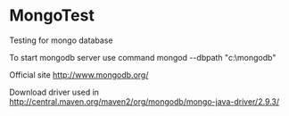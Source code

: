 # MongoTest
Testing for mongo database

To start mongodb server use command mongod --dbpath "c:\mongodb"

Official site http://www.mongodb.org/

Download driver used in http://central.maven.org/maven2/org/mongodb/mongo-java-driver/2.9.3/
